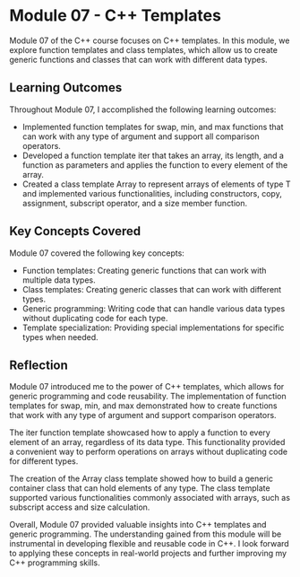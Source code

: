 # Module 07 - C++ Templates

Module 07 of the C++ course focuses on C++ templates. In this module, we explore function templates and class templates, which allow us to create generic functions and classes that can work with different data types.

## Learning Outcomes
Throughout Module 07, I accomplished the following learning outcomes:

- Implemented function templates for swap, min, and max functions that can work with any type of argument and support all comparison operators.
- Developed a function template iter that takes an array, its length, and a function as parameters and applies the function to every element of the array.
- Created a class template Array to represent arrays of elements of type T and implemented various functionalities, including constructors, copy, assignment, subscript operator, and a size member function.

## Key Concepts Covered
Module 07 covered the following key concepts:

- Function templates: Creating generic functions that can work with multiple data types.
- Class templates: Creating generic classes that can work with different types.
- Generic programming: Writing code that can handle various data types without duplicating code for each type.
- Template specialization: Providing special implementations for specific types when needed.

## Reflection
Module 07 introduced me to the power of C++ templates, which allows for generic programming and code reusability. The implementation of function templates for swap, min, and max demonstrated how to create functions that work with any type of argument and support comparison operators.

The iter function template showcased how to apply a function to every element of an array, regardless of its data type. This functionality provided a convenient way to perform operations on arrays without duplicating code for different types.

The creation of the Array class template showed how to build a generic container class that can hold elements of any type. The class template supported various functionalities commonly associated with arrays, such as subscript access and size calculation.

Overall, Module 07 provided valuable insights into C++ templates and generic programming. The understanding gained from this module will be instrumental in developing flexible and reusable code in C++. I look forward to applying these concepts in real-world projects and further improving my C++ programming skills.

